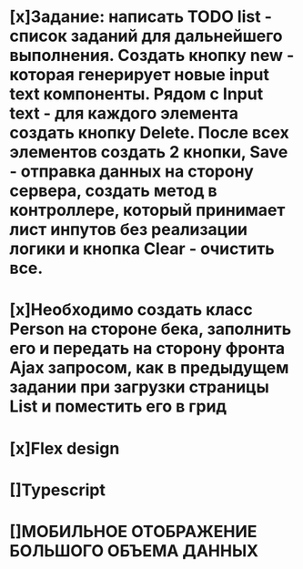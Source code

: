 <h1>
[x]Задание: написать TODO list - список заданий для дальнейшего выполнения. Создать кнопку new - которая генерирует новые input text компоненты. 
Рядом с Input text - для каждого элемента создать кнопку Delete. После всех элементов создать 2 кнопки, 
Save - отправка данных на сторону сервера, создать метод в контроллере, который принимает лист инпутов без реализации логики и кнопка Clear - очистить все.
</h1>
<h1>[x]Необходимо создать класс Person на стороне бека, заполнить его и
передать на сторону фронта Ajax запросом, как в предыдущем задании при загрузки страницы List<Person> и поместить его в грид
</h1>
<h1>[x]Flex design</h1>
<h1>[]Typescript</h1>
<h1>[]МОБИЛЬНОЕ ОТОБРАЖЕНИЕ БОЛЬШОГО ОБЪЕМА ДАННЫХ</h1>

